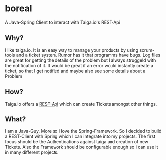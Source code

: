 # boreal

A Java-Spring Client to interact with Taiga.io's REST-Api

## Why?
I like taiga.io. It is an easy way to manage your products by using scrum-tools and a ticket system.
Rumor has it that programms have bugs. Log files are great for getting the details of the problem but I always struggeld with the notification of it. It would be great if an error would instantly create a ticket, so that I get notified and maybe also see some details about a Problem

## How?
Taiga.io offers a [REST-Api](https://taigaio.github.io/taiga-doc/dist/api.html) which can create Tickets amongst other things.

## What?
I am a Java-Guy. More so I love the Spring-Framework. So I decided to build a REST-Client with Spring which I can integrate into my projects. The first focus should be the Authentications against taiga and creation of new Tickets. Also the Framework should be configurable enough so i can use it in many different projects.

